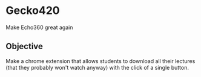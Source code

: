 # Gecko420
Make Echo360 great again

## Objective

Make a chrome extension that allows students to download all their lectures (that they probably won't watch anyway) with the click of a single button.
